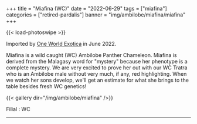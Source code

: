 +++
title = "Miafina (WC)"
date = "2022-06-29"
tags = ["miafina"]
categories = ["retired-pardalis"]
banner = "img/ambilobe/miafina/miafina"
+++

{{< load-photoswipe >}}

Imported by [One World Exotica](https://www.instagram.com/oneworldexotica/) in June 2022.

Miafina is a wild caught (WC) Ambilobe Panther Chameleon. Miafina is derived from the Malagasy word for "mystery" because her phenotype is a complete mystery. We are very excited to prove her out with our WC Tratra who is an Ambilobe male without very much, if any, red highlighting. When we watch her sons develop, we'll get an estimate for what she brings to the table besides fresh WC genetics!

{{< gallery dir="/img/ambilobe/miafina" />}}

Filial
: WC

---